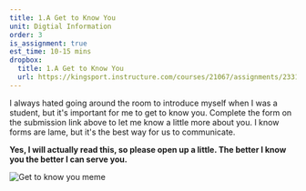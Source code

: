 ```yaml
---
title: 1.A Get to Know You
unit: Digtial Information
order: 3
is_assignment: true
est_time: 10-15 mins
dropbox:
  title: 1.A Get to Know You
  url: https://kingsport.instructure.com/courses/21067/assignments/233190
---
```


I always hated going around the room to introduce myself when I was a student, but it's important for me to get to know you. Complete the form on the submission link above to let me know a little more about you. I know forms are lame, but it's the best way for us to communicate.

**Yes, I will actually read this, so please open up a little. The better I know you the better I can serve you.**

![Get to know you meme](../images/get_to_know_you.jpg)

